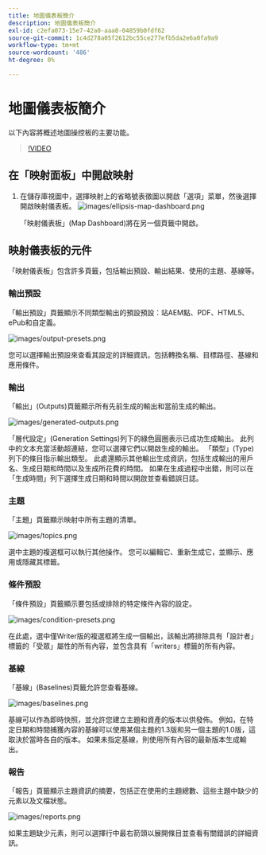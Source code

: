 ```yaml
---
title: 地圖儀表板簡介
description: 地圖儀表板簡介
exl-id: c2efa073-15e7-42a0-aaa8-04859b0fdf62
source-git-commit: 1c4d278a05f2612bc55ce277efb5da2e6a0fa9a9
workflow-type: tm+mt
source-wordcount: '486'
ht-degree: 0%

---
```


# 地圖儀表板簡介

以下內容將概述地圖操控板的主要功能。

>[!VIDEO](https://video.tv.adobe.com/v/339040?quality=12&learn=on)

## 在「映射面板」中開啟映射

1. 在儲存庫視圖中，選擇映射上的省略號表徵圖以開啟「選項」菜單，然後選擇開啟映射儀表板。
   ![images/ellipsis-map-dashboard.png](images/ellipsis-map-dashboard.png)

   「映射儀表板」(Map Dashboard)將在另一個頁籤中開啟。

## 映射儀表板的元件

「映射儀表板」包含許多頁籤，包括輸出預設、輸出結果、使用的主題、基線等。

### 輸出預設

「輸出預設」頁籤顯示不同類型輸出的預設預設：站AEM點、PDF、HTML5、ePub和自定義。

![images/output-presets.png](images/output-presets.png)

您可以選擇輸出預設來查看其設定的詳細資訊，包括轉換名稱、目標路徑、基線和應用條件。

### 輸出

「輸出」(Outputs)頁籤顯示所有先前生成的輸出和當前生成的輸出。

![images/generated-outputs.png](images/generated-outputs.png)

「層代設定」(Generation Settings)列下的綠色圓圈表示已成功生成輸出。 此列中的文本充當活動超連結，您可以選擇它們以開啟生成的輸出。 「類型」(Type)列下的條目指示輸出類型。
此處還顯示其他輸出生成資訊，包括生成輸出的用戶名、生成日期和時間以及生成所花費的時間。 如果在生成過程中出錯，則可以在「生成時間」列下選擇生成日期和時間以開啟並查看錯誤日誌。

### 主題

「主題」頁籤顯示映射中所有主題的清單。

![images/topics.png](images/topics.png)

選中主題的複選框可以執行其他操作。 您可以編輯它、重新生成它，並顯示、應用或隱藏其標籤。

### 條件預設

「條件預設」頁籤顯示要包括或排除的特定條件內容的設定。

![images/condition-presets.png](images/condition-presets.png)

在此處，選中僅Writer版的複選框將生成一個輸出，該輸出將排除具有「設計者」標籤的「受眾」屬性的所有內容，並包含具有「writers」標籤的所有內容。

### 基線

「基線」(Baselines)頁籤允許您查看基線。

![images/baselines.png](images/baselines.png)

基線可以作為即時快照，並允許您建立主題和資產的版本以供發佈。 例如，在特定日期和時間捕獲內容的基線可以使用某個主題的1.3版和另一個主題的1.0版，這取決於當時各自的版本。
如果未指定基線，則使用所有內容的最新版本生成輸出。

### 報告

「報告」頁籤顯示主題資訊的摘要，包括正在使用的主題總數、這些主題中缺少的元素以及文檔狀態。

![images/reports.png](images/reports.png)

如果主題缺少元素，則可以選擇行中最右箭頭以展開條目並查看有關錯誤的詳細資訊。
